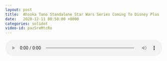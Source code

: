 ```yaml
---
layout: post
title:  Ahsoka Tano Standalone Star Wars Series Coming To Disney Plus
date:   2020-12-11 00:50:00 +0000
categories: solidot
video-id: pazSreMtcRo
---
```


<audio src="/assets/9a838f13a6e2864058927dd749dc0170.mp3" style="width: 100%;" controls></audio>

